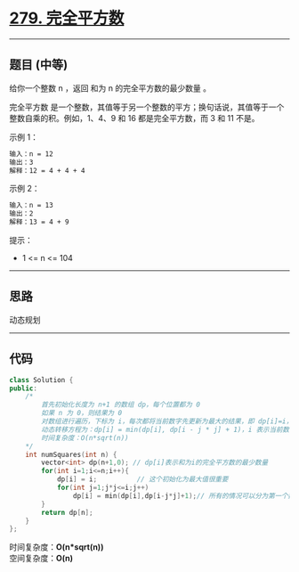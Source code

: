 # [279. 完全平方数](https://leetcode.cn/problems/perfect-squares/description/)

---

## 题目 (中等)

给你一个整数 n ，返回 和为 n 的完全平方数的最少数量 。  

完全平方数 是一个整数，其值等于另一个整数的平方；换句话说，其值等于一个整数自乘的积。例如，1、4、9 和 16 都是完全平方数，而 3 和 11 不是。  

示例 1：  

```markdown
输入：n = 12
输出：3 
解释：12 = 4 + 4 + 4
```

示例 2：  

```markdown
输入：n = 13
输出：2
解释：13 = 4 + 9
```

提示：  

- 1 <= n <= 104

---

## 思路

动态规划

---

## 代码

```C++
class Solution {
public:
    /*
        首先初始化长度为 n+1 的数组 dp，每个位置都为 0
        如果 n 为 0，则结果为 0
        对数组进行遍历，下标为 i，每次都将当前数字先更新为最大的结果，即 dp[i]=i，比如 i=4，最坏结果为 4=1+1+1+1 即为 4 个数字
        动态转移方程为：dp[i] = min(dp[i], dp[i - j * j] + 1)，i 表示当前数字，j*j 表示平方数
        时间复杂度：O(n*sqrt(n))
    */
    int numSquares(int n) {
        vector<int> dp(n+1,0); // dp[i]表示和为i的完全平方数的最少数量
        for(int i=1;i<=n;i++){
            dp[i] = i;          // 这个初始化为最大值很重要
            for(int j=1;j*j<=i;j++)
                dp[i] = min(dp[i],dp[i-j*j]+1);// 所有的情况可以分为第一个数选1，选2，选3，...，选k（最大可选），总的k种情况，k种情况中个数最少的就是答案。
        }
        return dp[n];
    }
};
```

时间复杂度：**O(n*sqrt(n))**  
空间复杂度：**O(n)**
